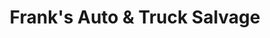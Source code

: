 ---
title: "Frank's Auto & Truck Salvage"
url: /apache-junction/franks-auto-und-truck-salvage/
shop: Autowerkstatt
---